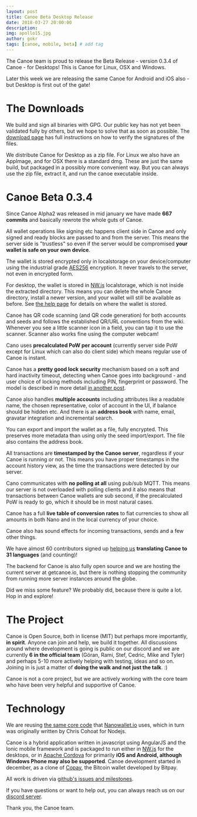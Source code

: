 ```yaml
---
layout: post
title: Canoe Beta Desktop Release
date: 2018-03-27 20:00:00
description: 
img: apollo15.jpg  
author: gokr
tags: [canoe, mobile, beta] # add tag
---
```

 The Canoe team is proud to release the Beta Release - version 0.3.4 of Canoe  - for Desktops! This is Canoe for Linux, OSX and Windows.

Later this week we are releasing the same Canoe for Android and iOS also - but Desktop is first out of the gate!

<!--more-->

# The Downloads
We build and sign all binaries with GPG. Our public key has not yet been validated fully by others, but we hope to solve that as soon as possible. The [download page](/download/) has full instructions on how to verify the signatures of the files.

We distribute Canoe for Desktop as a zip file. For Linux we also have an AppImage, and for OSX there is a standard dmg. These are just the same build, but packaged in a possibly more convenient way. But you can always use the zip file, extract it, and run the canoe executable inside.

# Canoe Beta 0.3.4
Since Canoe Alpha2 was released in mid january we have made **667 commits** and basically rewrote the whole guts of Canoe.

All wallet operations like signing etc happens client side in Canoe and only signed and ready blocks are passed to and from the server. This means the server side is "trustless" so even if the server would be compromised **your wallet is safe on your own device**.

The wallet is stored encrypted only in localstorage on your device/computer using the industrial grade [AES256](https://en.wikipedia.org/wiki/Advanced_Encryption_Standard) encryption. It never travels to the server, not even in encrypted form.

For desktop, the wallet is stored in [NW.js](https://nwjs.io/) localstorage, which is not inside the extracted directory. This means you can delete the whole Canoe directory, install a newer version, and your wallet will still be available as before. See [the help page](/help/) for details on where the wallet is stored.

Canoe has QR code scanning (and QR code generation) for both accounts and seeds and follows the established QR/URL conventions from the wiki. Whenever you see a little scanner icon in a field, you can tap it to use the scanner. Scanner also works fine using the computer webcam!

Cano uses **precalculated PoW per account** (currently server side PoW except for Linux which can also do client side) which means regular use of Canoe is instant.

Canoe has a **pretty good lock security** mechanism based on a soft and hard inactivity timeout, detecting when Canoe goes into background - and user choice of locking methods including PIN, fingerprint or password. The model is described in more detail [in another post](https://getcanoe.io/2018/02/11/security-in-beta.html).

Canoe also handles **multiple accounts** including attributes like a readable name, the chosen representative, color of account in the UI, if balance should be hidden etc. And there is an **address book** with name, email, gravatar integration and incremental search.

You can export and import the wallet as a file, fully encrypted. This preserves more metadata than using only the seed import/export. The file also contains the address book.

All transactions are **timestamped by the Canoe server**, regardless if your Canoe is running or not. This means you have proper timestamps in the account history view, as the time the transactions were detected by our server.

Cano communicates with **no polling at all** using pub/sub MQTT. This means our server is not overloaded with polling clients and it also means that transactions between Canoe wallets are sub second, if the precalculated PoW is ready to go, which it should be in most natural cases.

Canoe has a full **live table of conversion rates** to fiat currencies to show all amounts in both Nano and in the local currency of your choice.

Canoe also has sound effects for incoming transactions, sends and a few other things. 

We have almost 60 contributors signed up [helping us](https://poeditor.com/join/project/cnSZa85DRN) **translating Canoe to 31 languages** (and counting)!

The backend for Canoe is also fully open source and we are hosting the current server at getcanoe.io, but there is nothing stopping the community from running more server instances around the globe.

Did we miss some feature? We probably did, because there is quite a lot. Hop in and explore!

# The Project
Canoe is Open Source, both in license (MIT) but perhaps more importantly, **in spirit**. Anyone can join and help, we build it together. All discussions around where development is going is public on our discord and we are currently **6 in the official team** (Göran, Rami, Stef, Cedric, Mike and Tyler) and perhaps 5-10 more actively helping with testing, ideas and so on. Joining in is just a matter of **doing the walk and not just the talk**. :)

Canoe is not a core project, but we are actively working with the core team who have been very helpful and supportive of Canoe.

# Technology
We are reusing [the same core code](https://github.com/chriscohoat/rai-wallet) that [Nanowallet.io](https://nanowallet.io) uses, which in turn was originally written by Chris Cohoat for Nodejs.

Canoe is a hybrid application written in javascript using AngularJS and the Ionic mobile framework and is packaged to run either in [NW.js](https://nwjs.io/) for the desktops, or in [Apache Cordova](https://cordova.apache.org/) for primarily **iOS and Android, although Windows Phone may also be supported**. Canoe development started in december, as a clone of [Copay](https://copay.io), the Bitcoin wallet developed by Bitpay.

All work is driven via [github's issues and milestones](https://github.com/getcanoe/canoe/milestone/2).

If you have questions or want to help out, you can always reach us on our [discord server](https://discord.gg/ecVcJM3).

Thank you, the Canoe team.